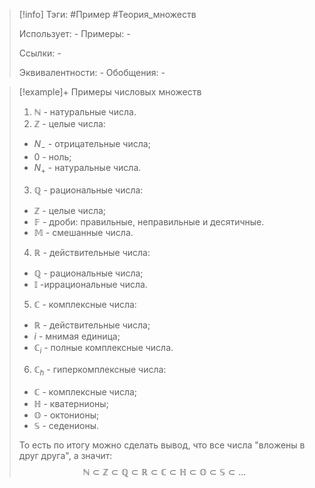 > [!info]
> Тэги: #Пример #Теория_множеств 
> 
> Использует: *-*
> Примеры: *-*
> 
> Ссылки: *-*
> 
> Эквивалентности: *-*
> Обобщения: *-*

> [!example]+ Примеры числовых множеств
> 1. $\mathbb N$ - натуральные числа.
> 2. $\mathbb Z$ - целые числа:
> 	* $N_-$ - отрицательные числа;
> 	* $0$ - ноль;
> 	* $N_+$ - натуральные числа.
> 3. $\mathbb Q$ - рациональные числа:
> 	*  $\mathbb Z$ - целые числа;
> 	* $\mathbb F$ - дроби: правильныe, неправильные и десятичные.
> 	* $\mathbb M$ - смешанные числа.
> 4. $\mathbb R$ - действительные числа:
> 	*  $\mathbb Q$ - рациональные числа;
> 	* $\mathbb I$ -иррациональные числа.
> 5. $\mathbb C$ - комплексные числа:
> 	*  $\mathbb R$ - действительные числа;
> 	* $i$ - мнимая единица;
> 	* $\mathbb C_i$ - полные комплексные числа.
> 6. $\mathbb C_h$ - гиперкомплексные числа:
> 	* $\mathbb C$ - комплексные числа;
> 	* $\mathbb H$ - кватернионы;
> 	* $\mathbb O$ - октонионы;
> 	* $\mathbb S$ - cеденионы.
> 
> То есть по итогу можно сделать вывод, что все числа "вложены в друг друга", а значит:
> $$\mathbb{N}\subset \mathbb{Z} \subset \mathbb{Q} \subset \mathbb{R} \subset \mathbb{C} \subset \mathbb{H} \subset \mathbb{O} \subset \mathbb{S} \subset ...$$